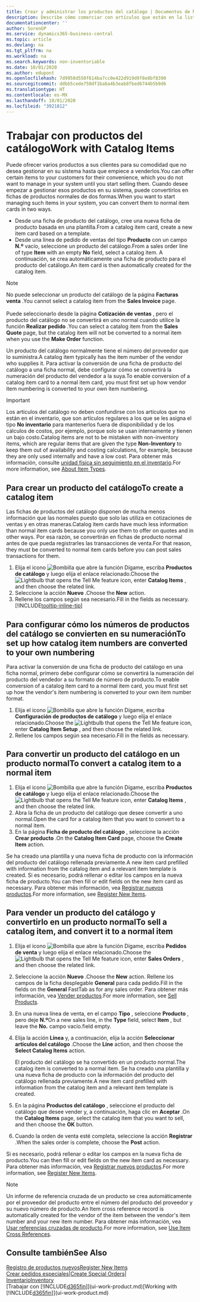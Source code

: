 ```yaml
---
title: Crear y administrar los productos del catálogo | Documentos de Microsoft
description: Describe cómo comerciar con artículos que están en la lista de artículos de proveedores pero no en su propia lista de artículos.
documentationcenter: ''
author: SorenGP
ms.service: dynamics365-business-central
ms.topic: article
ms.devlang: na
ms.tgt_pltfrm: na
ms.workload: na
ms.search.keywords: non-inventoriable
ms.date: 10/01/2020
ms.author: edupont
ms.openlocfilehash: 7d9950d550f614ba7cc0e422d919d9f8e8bf8390
ms.sourcegitcommit: ddbb5cede750df1baba4b3eab8fbed6744b5b9d6
ms.translationtype: HT
ms.contentlocale: es-MX
ms.lasthandoff: 10/01/2020
ms.locfileid: "3921812"
---
```

# <a name="work-with-catalog-items"></a><span data-ttu-id="9a8a2-103">Trabajar con productos del catálogo</span><span class="sxs-lookup"><span data-stu-id="9a8a2-103">Work with Catalog Items</span></span>
<span data-ttu-id="9a8a2-104">Puede ofrecer varios productos a sus clientes para su comodidad que no desea gestionar en su sistema hasta que empiece a venderlos.</span><span class="sxs-lookup"><span data-stu-id="9a8a2-104">You can offer certain items to your customers for their convenience, which you do not want to manage in your system until you start selling them.</span></span> <span data-ttu-id="9a8a2-105">Cuando desee empezar a gestionar esos productos en su sistema, puede convertirlos en fichas de productos normales de dos formas.</span><span class="sxs-lookup"><span data-stu-id="9a8a2-105">When you want to start managing such items in your system, you can convert them to normal item cards in two ways.</span></span>

* <span data-ttu-id="9a8a2-106">Desde una ficha de producto del catálogo, cree una nueva ficha de producto basada en una plantilla.</span><span class="sxs-lookup"><span data-stu-id="9a8a2-106">From a catalog item card, create a new item card based on a template.</span></span>
* <span data-ttu-id="9a8a2-107">Desde una línea de pedido de ventas del tipo **Producto** con un campo **N.º** vacío, seleccione un producto del catálogo.</span><span class="sxs-lookup"><span data-stu-id="9a8a2-107">From a sales order line of type **Item** with an empty **No** field, select a catalog item.</span></span> <span data-ttu-id="9a8a2-108">A continuación, se crea automáticamente una ficha de producto para el producto del catálogo.</span><span class="sxs-lookup"><span data-stu-id="9a8a2-108">An item card is then automatically created for the catalog item.</span></span>

> [!NOTE]  
> <span data-ttu-id="9a8a2-109">No puede seleccionar un producto del catálogo de la página **Facturas venta** .</span><span class="sxs-lookup"><span data-stu-id="9a8a2-109">You cannot select a catalog item from the **Sales Invoice** page.</span></span><br /><br />
> <span data-ttu-id="9a8a2-110">Puede seleccionarlo desde la página **Cotización de ventas** , pero el producto del catálogo no se convertirá en uno normal cuando utilice la función **Realizar pedido** .</span><span class="sxs-lookup"><span data-stu-id="9a8a2-110">You can select a catalog item from the **Sales Quote** page, but the catalog item will not be converted to a normal item when you use the **Make Order** function.</span></span>

<span data-ttu-id="9a8a2-111">Un producto del catálogo normalmente tiene el número del proveedor que lo suministra.</span><span class="sxs-lookup"><span data-stu-id="9a8a2-111">A catalog item typically has the item number of the vendor who supplies it.</span></span> <span data-ttu-id="9a8a2-112">Para activar la conversión de una ficha de producto del catálogo a una ficha normal, debe configurar cómo se convertirá la numeración del producto del vendedor a la suya.</span><span class="sxs-lookup"><span data-stu-id="9a8a2-112">To enable conversion of a catalog item card to a normal item card, you must first set up how vendor item numbering is converted to your own item numbering.</span></span>   

> [!Important]
> <span data-ttu-id="9a8a2-113">Los artículos del catálogo no deben confundirse con los artículos que no están en el inventario, que son artículos regulares a los que se les asigna el tipo **No inventario** para mantenerlos fuera de disponibilidad y de los cálculos de costos, por ejemplo, porque solo se usan internamente y tienen un bajo costo.</span><span class="sxs-lookup"><span data-stu-id="9a8a2-113">Catalog items are not to be mistaken with non-inventory items, which are regular items that are given the type **Non-Inventory** to keep them out of availability and costing calculations, for example, because they are only used internally and have a low cost.</span></span> <span data-ttu-id="9a8a2-114">Para obtener más información, consulte [unidad física sin seguimiento en el inventario](inventory-about-item-types.md).</span><span class="sxs-lookup"><span data-stu-id="9a8a2-114">For more information, see [About Item Types](inventory-about-item-types.md).</span></span>

## <a name="to-create-a-catalog-item"></a><span data-ttu-id="9a8a2-115">Para crear un producto del catálogo</span><span class="sxs-lookup"><span data-stu-id="9a8a2-115">To create a catalog item</span></span>
<span data-ttu-id="9a8a2-116">Las fichas de productos del catálogo disponen de mucha menos información que las normales puesto que solo las utiliza en cotizaciones de ventas y en otras maneras.</span><span class="sxs-lookup"><span data-stu-id="9a8a2-116">Catalog item cards have much less information than normal item cards because you only use them to offer on quotes and in other ways.</span></span> <span data-ttu-id="9a8a2-117">Por esa razón, se convertirán en fichas de producto normal antes de que pueda registrarles las transacciones de venta.</span><span class="sxs-lookup"><span data-stu-id="9a8a2-117">For that reason, they must be converted to normal item cards before you can post sales transactions for them.</span></span>

1. <span data-ttu-id="9a8a2-118">Elija el icono ![Bombilla que abre la función Dígame](media/ui-search/search_small.png "Dígame qué desea hacer"), escriba **Productos de catálogo** y luego elija el enlace relacionado.</span><span class="sxs-lookup"><span data-stu-id="9a8a2-118">Choose the ![Lightbulb that opens the Tell Me feature](media/ui-search/search_small.png "Tell me what you want to do") icon, enter **Catalog Items** , and then choose the related link.</span></span>
2. <span data-ttu-id="9a8a2-119">Seleccione la acción **Nuevo** .</span><span class="sxs-lookup"><span data-stu-id="9a8a2-119">Choose the **New** action.</span></span>
3. <span data-ttu-id="9a8a2-120">Rellene los campos según sea necesario.</span><span class="sxs-lookup"><span data-stu-id="9a8a2-120">Fill in the fields as necessary.</span></span> [!INCLUDE[tooltip-inline-tip](includes/tooltip-inline-tip_md.md)]

## <a name="to-set-up-how-catalog-item-numbers-are-converted-to-your-own-numbering"></a><span data-ttu-id="9a8a2-121">Para configurar cómo los números de productos del catálogo se convierten en su numeración</span><span class="sxs-lookup"><span data-stu-id="9a8a2-121">To set up how catalog item numbers are converted to your own numbering</span></span>
<span data-ttu-id="9a8a2-122">Para activar la conversión de una ficha de producto del catálogo en una ficha normal, primero debe configurar cómo se convertirá la numeración del producto del vendedor a su formato de número de producto.</span><span class="sxs-lookup"><span data-stu-id="9a8a2-122">To enable conversion of a catalog item card to a normal item card, you must first set up how the vendor's item numbering is converted to your own item number format.</span></span>

1. <span data-ttu-id="9a8a2-123">Elija el icono ![Bombilla que abre la función Dígame](media/ui-search/search_small.png "Dígame qué desea hacer"), escriba **Configuración de productos de catálogo** y luego elija el enlace relacionado.</span><span class="sxs-lookup"><span data-stu-id="9a8a2-123">Choose the ![Lightbulb that opens the Tell Me feature](media/ui-search/search_small.png "Tell me what you want to do") icon, enter **Catalog Item Setup** , and then choose the related link.</span></span>
2. <span data-ttu-id="9a8a2-124">Rellene los campos según sea necesario.</span><span class="sxs-lookup"><span data-stu-id="9a8a2-124">Fill in the fields as necessary.</span></span>

## <a name="to-convert-a-catalog-item-to-a-normal-item"></a><span data-ttu-id="9a8a2-125">Para convertir un producto del catálogo en un producto normal</span><span class="sxs-lookup"><span data-stu-id="9a8a2-125">To convert a catalog item to a normal item</span></span>
1. <span data-ttu-id="9a8a2-126">Elija el icono ![Bombilla que abre la función Dígame](media/ui-search/search_small.png "Dígame qué desea hacer"), escriba **Productos de catálogo** y luego elija el enlace relacionado.</span><span class="sxs-lookup"><span data-stu-id="9a8a2-126">Choose the ![Lightbulb that opens the Tell Me feature](media/ui-search/search_small.png "Tell me what you want to do") icon, enter **Catalog Items** , and then choose the related link.</span></span>
2. <span data-ttu-id="9a8a2-127">Abra la ficha de un producto del catálogo que desee convertir a uno normal.</span><span class="sxs-lookup"><span data-stu-id="9a8a2-127">Open the card for a catalog item that you want to convert to a normal item.</span></span>
3. <span data-ttu-id="9a8a2-128">En la página **Ficha de producto del catálogo** , seleccione la acción **Crear producto** .</span><span class="sxs-lookup"><span data-stu-id="9a8a2-128">On the **Catalog Item Card** page, choose the **Create Item** action.</span></span>

<span data-ttu-id="9a8a2-129">Se ha creado una plantilla y una nueva ficha de producto con la información del producto del catálogo rellenada previamente.</span><span class="sxs-lookup"><span data-stu-id="9a8a2-129">A new item card prefilled with information from the catalog item and a relevant item template is created.</span></span> <span data-ttu-id="9a8a2-130">Si es necesario, podrá rellenar o editar los campos en la nueva ficha de producto.</span><span class="sxs-lookup"><span data-stu-id="9a8a2-130">You can then fill or edit fields on the new item card as necessary.</span></span> <span data-ttu-id="9a8a2-131">Para obtener más información, vea [Registrar nuevos productos](inventory-how-register-new-items.md).</span><span class="sxs-lookup"><span data-stu-id="9a8a2-131">For more information, see [Register New Items](inventory-how-register-new-items.md).</span></span>

## <a name="to-sell-a-catalog-item-and-convert-it-to-a-normal-item"></a><span data-ttu-id="9a8a2-132">Para vender un producto del catálogo y convertirlo en un producto normal</span><span class="sxs-lookup"><span data-stu-id="9a8a2-132">To sell a catalog item, and convert it to a normal item</span></span>
1. <span data-ttu-id="9a8a2-133">Elija el icono ![Bombilla que abre la función Dígame](media/ui-search/search_small.png "Dígame qué desea hacer"), escriba **Pedidos de venta** y luego elija el enlace relacionado.</span><span class="sxs-lookup"><span data-stu-id="9a8a2-133">Choose the ![Lightbulb that opens the Tell Me feature](media/ui-search/search_small.png "Tell me what you want to do") icon, enter **Sales Orders** , and then choose the related link.</span></span>
2. <span data-ttu-id="9a8a2-134">Seleccione la acción **Nuevo** .</span><span class="sxs-lookup"><span data-stu-id="9a8a2-134">Choose the **New** action.</span></span> <span data-ttu-id="9a8a2-135">Rellene los campos de la ficha desplegable **General** para cada pedido.</span><span class="sxs-lookup"><span data-stu-id="9a8a2-135">Fill in the fields on the **General** FastTab as for any sales order.</span></span> <span data-ttu-id="9a8a2-136">Para obtener más información, vea [Vender productos](sales-how-sell-products.md).</span><span class="sxs-lookup"><span data-stu-id="9a8a2-136">For more information, see [Sell Products](sales-how-sell-products.md).</span></span>
3. <span data-ttu-id="9a8a2-137">En una nueva línea de venta, en el campo **Tipo** , seleccione **Producto** , pero deje **N.º**</span><span class="sxs-lookup"><span data-stu-id="9a8a2-137">On a new sales line, in the **Type** field, select **Item** , but leave the **No.**</span></span> <span data-ttu-id="9a8a2-138">campo vacío.</span><span class="sxs-lookup"><span data-stu-id="9a8a2-138">field empty.</span></span>
4. <span data-ttu-id="9a8a2-139">Elija la acción **Línea** y, a continuación, elija la acción **Seleccionar artículos del catálogo** .</span><span class="sxs-lookup"><span data-stu-id="9a8a2-139">Choose the **Line** action, and then choose the **Select Catalog Items** action.</span></span>

    <span data-ttu-id="9a8a2-140">El producto del catálogo se ha convertido en un producto normal.</span><span class="sxs-lookup"><span data-stu-id="9a8a2-140">The catalog item is converted to a normal item.</span></span> <span data-ttu-id="9a8a2-141">Se ha creado una plantilla y una nueva ficha de producto con la información del producto del catálogo rellenada previamente.</span><span class="sxs-lookup"><span data-stu-id="9a8a2-141">A new item card prefilled with information from the catalog item and a relevant item template is created.</span></span>
5. <span data-ttu-id="9a8a2-142">En la página **Productos del catálogo** , seleccione el producto del catálogo que desee vender y, a continuación, haga clic en **Aceptar** .</span><span class="sxs-lookup"><span data-stu-id="9a8a2-142">On the **Catalog Items** page, select the catalog item that you want to sell, and then choose the **OK** button.</span></span>
6. <span data-ttu-id="9a8a2-143">Cuando la orden de venta esté completa, seleccione la acción **Registrar** .</span><span class="sxs-lookup"><span data-stu-id="9a8a2-143">When the sales order is complete, choose the **Post** action.</span></span>

<span data-ttu-id="9a8a2-144">Si es necesario, podrá rellenar o editar los campos en la nueva ficha de producto.</span><span class="sxs-lookup"><span data-stu-id="9a8a2-144">You can then fill or edit fields on the new item card as necessary.</span></span> <span data-ttu-id="9a8a2-145">Para obtener más información, vea [Registrar nuevos productos](inventory-how-register-new-items.md).</span><span class="sxs-lookup"><span data-stu-id="9a8a2-145">For more information, see [Register New Items](inventory-how-register-new-items.md).</span></span>

> [!NOTE]  
>   <span data-ttu-id="9a8a2-146">Un informe de referencia cruzada de un producto se crea automáticamente por el proveedor del producto entre el número del producto del proveedor y su nuevo número de producto.</span><span class="sxs-lookup"><span data-stu-id="9a8a2-146">An Item cross reference record is automatically created for the vendor of the item between the vendor's item number and your new item number.</span></span> <span data-ttu-id="9a8a2-147">Para obtener más información, vea [Usar referencias cruzadas de producto](inventory-how-use-item-cross-refs.md).</span><span class="sxs-lookup"><span data-stu-id="9a8a2-147">For more information, see [Use Item Cross References](inventory-how-use-item-cross-refs.md).</span></span>

## <a name="see-also"></a><span data-ttu-id="9a8a2-148">Consulte también</span><span class="sxs-lookup"><span data-stu-id="9a8a2-148">See Also</span></span>
[<span data-ttu-id="9a8a2-149">Registro de productos nuevos</span><span class="sxs-lookup"><span data-stu-id="9a8a2-149">Register New Items</span></span>](inventory-how-register-new-items.md)  
<span data-ttu-id="9a8a2-150">[Crear pedidos especiales](sales-how-to-create-special-orders.md)|</span><span class="sxs-lookup"><span data-stu-id="9a8a2-150">[Create Special Orders](sales-how-to-create-special-orders.md)|</span></span>  
[<span data-ttu-id="9a8a2-151">Inventario</span><span class="sxs-lookup"><span data-stu-id="9a8a2-151">Inventory</span></span>](inventory-manage-inventory.md)  
<span data-ttu-id="9a8a2-152">[Trabajar con [!INCLUDE[d365fin](includes/d365fin_md.md)]](ui-work-product.md)</span><span class="sxs-lookup"><span data-stu-id="9a8a2-152">[Working with [!INCLUDE[d365fin](includes/d365fin_md.md)]](ui-work-product.md)</span></span>
